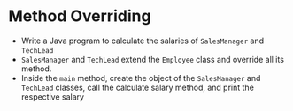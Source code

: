 # Method Overriding

- Write a Java program to calculate the salaries of `SalesManager` and `TechLead`
- `SalesManager` and `TechLead` extend the `Employee` class and override all its method.
- Inside the `main` method, create the object of the `SalesManager` and `TechLead` classes, call the calculate salary method, and print the respective salary
